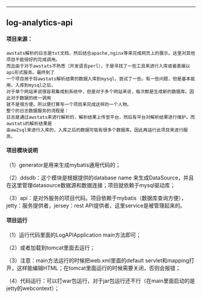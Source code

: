 ----------------
log-analytics-api
-----------------

#### 项目来源：
 ```
 awstats解析的日志是txt文档，然后结合apache,nginx等来完成网页上的展示。这里对其他项目不能很好的完成调用。
 而且由于对于awstats不熟悉（开发语言perl），于是寻找了一些工具来进行入库或者直接以api形式服务。最终到了
 一个项目用于将awstats解析结果的数据入库到mysql，尝试了一些。有一些问题，但是基本能用，入库到mysql之后，
 对于单个网站来说很容易集成到系统中，但是对于多个网站来说，每次都是生成新的数据库。因此对于数据的统一调用
 就不是很方便。所以便打算写一个项目来完成这样的一个人物。
 整个的日志数据服务的流程是：
 日志是通过awstats来进行解析的，解析结果上传至平台，然后有平台对解析结果进行维护。而awstats的解析结果是
 由aw2sql来进行入库的，入库之后的数据可能有很多个数据库。因此再运行此项目来进行服务。

```

#### 项目模块说明
（1）generator是用来生成mybatis通用代码的；

（2）ddsdb：这个模块是根据提供的database name 来生成DataSource，并且在这里管理datasource数据源和数据连接；项目就依赖于mysql驱动库；

（3）api：是对外服务的项目代码。项目依赖于mybatis（数据库查询方便），jetty：服务提供者，jersey：rest API提供者，这里service是被管理起来的。




#### 项目运行
（1）运行代码里面的LogAPIApplication main方法即可；

（2）或者加载到tomcat里面去运行；

（3）注意：main方法运行的时候把web.xml里面的default servlet和mapping打开，这样能编辑HTML；在tomcat里面运行的时候需要关闭，否则会报错；

（4）代码运行：可以打war包运行，对于jar包运行还不行（在main里面启动的是jetty的webcontext）；





